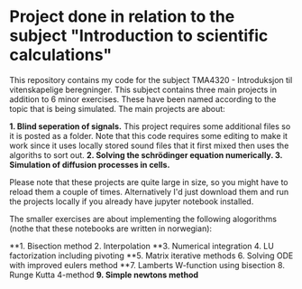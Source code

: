 # Project done in relation to the subject "Introduction to scientific calculations"
This repository contains my code for the subject TMA4320 - Introduksjon til vitenskapelige beregninger. This subject contains three main projects in addition to 6 minor exercises. These have been named according to the topic that is being simulated. The main projects are about:

**1. Blind seperation of signals.**
  This project requires some additional files so it is posted as a folder. Note that this code requires some editing to make it work since it uses locally stored sound files that it first mixed then uses the algoriths to sort out.
**2. Solving the schrödinger equation numerically. 
3. Simulation of diffusion processes in cells.**

Please note that these projects are quite large in size, so you might have to reload them a couple of times. Alternatively I'd just download them and run the projects locally if you already have jupyter notebook installed. 

The smaller exercises are about implementing the following alogorithms (nothe that these notebooks are written in norwegian):

**1. Bisection method
2. Interpolation
**3. Numerical integration
4. LU factorization including pivoting
**5. Matrix iterative methods
6. Solving ODE with improved eulers method 
**7. Lamberts W-function using bisection
8. Runge Kutta 4-method
**9. Simple newtons method**
